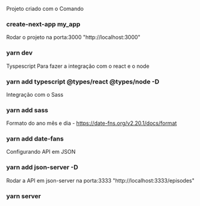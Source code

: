 Projeto criado com o Comando
### create-next-app my_app

Rodar o projeto na porta:3000  "http://localhost:3000"
### yarn dev

Tyspescript Para fazer a integração com o react e o node
### yarn add typescript @types/react @types/node -D

Integração com o Sass
### yarn add sass

Formato do ano mês e dia - https://date-fns.org/v2.20.1/docs/format
### yarn add date-fans

Configurando API em JSON
### yarn add json-server -D

Rodar a API em json-server na porta:3333 "http://localhost:3333/episodes"
### yarn server
